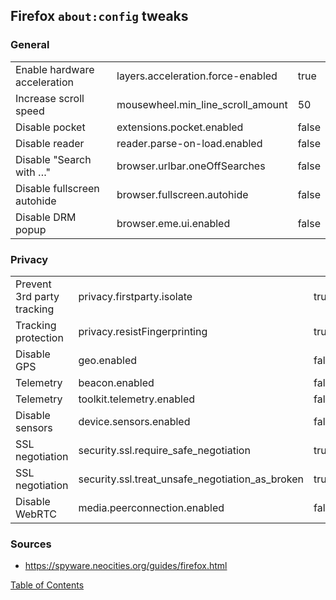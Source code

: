 ## Firefox `about:config` tweaks

### General
|                              |                                   |       |
|------------------------------|-----------------------------------|-------|
| Enable hardware acceleration | layers.acceleration.force-enabled | true  |
| Increase scroll speed        | mousewheel.min_line_scroll_amount | 50    |
| Disable pocket               | extensions.pocket.enabled         | false |
| Disable reader               | reader.parse-on-load.enabled      | false |
| Disable "Search with …"      | browser.urlbar.oneOffSearches     | false |
| Disable fullscreen autohide  | browser.fullscreen.autohide       | false |
| Disable DRM popup            | browser.eme.ui.enabled            | false |

### Privacy
|                            |                                                 |       |
|----------------------------|-------------------------------------------------|-------|
| Prevent 3rd party tracking | privacy.firstparty.isolate                      | true  |
| Tracking protection        | privacy.resistFingerprinting                    | true  |
| Disable GPS                | geo.enabled                                     | false |
| Telemetry                  | beacon.enabled                                  | false |
| Telemetry                  | toolkit.telemetry.enabled                       | false |
| Disable sensors            | device.sensors.enabled                          | false |
| SSL negotiation            | security.ssl.require_safe_negotiation           | true  |
| SSL negotiation            | security.ssl.treat_unsafe_negotiation_as_broken | true  |
| Disable WebRTC             | media.peerconnection.enabled                    | false |

### Sources
- https://spyware.neocities.org/guides/firefox.html

[Table of Contents](README.md)
